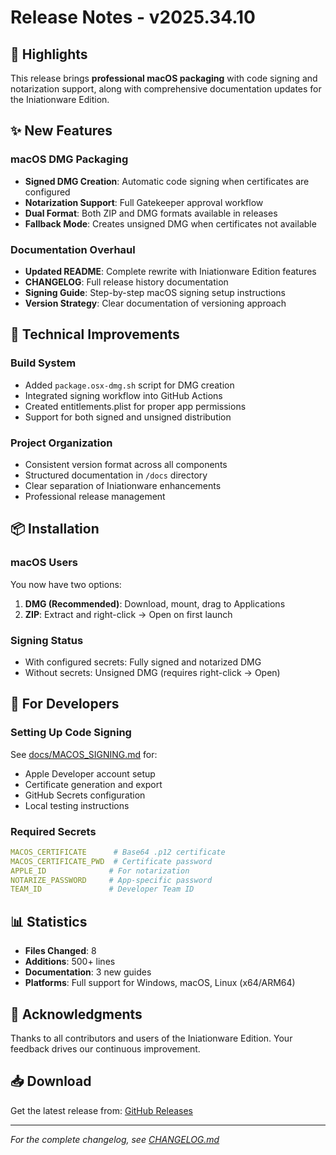 # Release Notes - v2025.34.10

## 🎉 Highlights

This release brings **professional macOS packaging** with code signing and notarization support, along with comprehensive documentation updates for the Iniationware Edition.

## ✨ New Features

### macOS DMG Packaging
- **Signed DMG Creation**: Automatic code signing when certificates are configured
- **Notarization Support**: Full Gatekeeper approval workflow
- **Dual Format**: Both ZIP and DMG formats available in releases
- **Fallback Mode**: Creates unsigned DMG when certificates not available

### Documentation Overhaul
- **Updated README**: Complete rewrite with Iniationware Edition features
- **CHANGELOG**: Full release history documentation
- **Signing Guide**: Step-by-step macOS signing setup instructions
- **Version Strategy**: Clear documentation of versioning approach

## 🔧 Technical Improvements

### Build System
- Added `package.osx-dmg.sh` script for DMG creation
- Integrated signing workflow into GitHub Actions
- Created entitlements.plist for proper app permissions
- Support for both signed and unsigned distribution

### Project Organization
- Consistent version format across all components
- Structured documentation in `/docs` directory
- Clear separation of Iniationware enhancements
- Professional release management

## 📦 Installation

### macOS Users
You now have two options:
1. **DMG (Recommended)**: Download, mount, drag to Applications
2. **ZIP**: Extract and right-click → Open on first launch

### Signing Status
- With configured secrets: Fully signed and notarized DMG
- Without secrets: Unsigned DMG (requires right-click → Open)

## 🔐 For Developers

### Setting Up Code Signing
See [docs/MACOS_SIGNING.md](docs/MACOS_SIGNING.md) for:
- Apple Developer account setup
- Certificate generation and export
- GitHub Secrets configuration
- Local testing instructions

### Required Secrets
```yaml
MACOS_CERTIFICATE      # Base64 .p12 certificate
MACOS_CERTIFICATE_PWD  # Certificate password
APPLE_ID              # For notarization
NOTARIZE_PASSWORD     # App-specific password
TEAM_ID               # Developer Team ID
```

## 📊 Statistics

- **Files Changed**: 8
- **Additions**: 500+ lines
- **Documentation**: 3 new guides
- **Platforms**: Full support for Windows, macOS, Linux (x64/ARM64)

## 🙏 Acknowledgments

Thanks to all contributors and users of the Iniationware Edition. Your feedback drives our continuous improvement.

## 📥 Download

Get the latest release from: [GitHub Releases](https://github.com/Iniationware/sourcegit/releases/latest)

---

*For the complete changelog, see [CHANGELOG.md](CHANGELOG.md)*